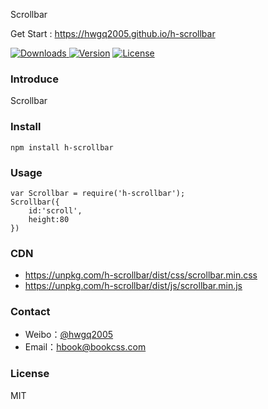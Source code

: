 Scrollbar

Get Start : https://hwgq2005.github.io/h-scrollbar

<p align="left">
<a href="https://www.npmjs.com/package/h-scrollbar"><img src="https://img.shields.io/npm/dt/h-scrollbar.svg" alt="Downloads"> </a><a href="https://www.npmjs.com/package/h-scrollbar"><img src="https://img.shields.io/npm/v/h-scrollbar.svg" alt="Version"></a> <a href="https://www.npmjs.com/package/h-scrollbar"><img src="https://img.shields.io/npm/l/h-scrollbar.svg" alt="License"></a>
</p>

### Introduce
Scrollbar

### Install
```
npm install h-scrollbar  
```

### Usage
```
var Scrollbar = require('h-scrollbar');
Scrollbar({
	id:'scroll',
	height:80
})
```
### CDN

- https://unpkg.com/h-scrollbar/dist/css/scrollbar.min.css
- https://unpkg.com/h-scrollbar/dist/js/scrollbar.min.js

### Contact

- Weibo：[@hwgq2005](http://www.weibo.com/hwgq2005) 
- Email：hbook@bookcss.com

### License
MIT